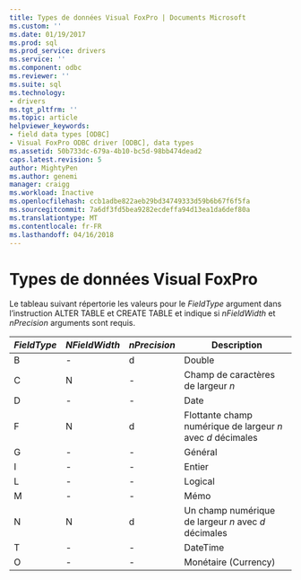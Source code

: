 ```yaml
---
title: Types de données Visual FoxPro | Documents Microsoft
ms.custom: ''
ms.date: 01/19/2017
ms.prod: sql
ms.prod_service: drivers
ms.service: ''
ms.component: odbc
ms.reviewer: ''
ms.suite: sql
ms.technology:
- drivers
ms.tgt_pltfrm: ''
ms.topic: article
helpviewer_keywords:
- field data types [ODBC]
- Visual FoxPro ODBC driver [ODBC], data types
ms.assetid: 50b733dc-679a-4b10-bc5d-98bb474dead2
caps.latest.revision: 5
author: MightyPen
ms.author: genemi
manager: craigg
ms.workload: Inactive
ms.openlocfilehash: ccb1adbe822aeb29bd34749333d59b6b67f6f5fa
ms.sourcegitcommit: 7a6df3fd5bea9282ecdeffa94d13ea1da6def80a
ms.translationtype: MT
ms.contentlocale: fr-FR
ms.lasthandoff: 04/16/2018
---
```

# <a name="visual-foxpro-field-data-types"></a>Types de données Visual FoxPro
Le tableau suivant répertorie les valeurs pour le *FieldType* argument dans l’instruction ALTER TABLE et CREATE TABLE et indique si *nFieldWidth* et *nPrecision* arguments sont requis.  
  
|*FieldType*|*NFieldWidth*|*nPrecision*| Description|  
|-----------------|-------------------|------------------|-----------------|  
|B|-|d|Double|  
|C|N|-|Champ de caractères de largeur *n*|  
|D|-|-|Date|  
|F|N|d|Flottante champ numérique de largeur *n* avec *d* décimales|  
|G|-|-|Général|  
|I|-|-|Entier|  
|L|-|-|Logical|  
|M|-|-|Mémo|  
|N|N|d|Un champ numérique de largeur *n* avec *d* décimales|  
|T|-|-|DateTime|  
|O|-|-|Monétaire (Currency)|
